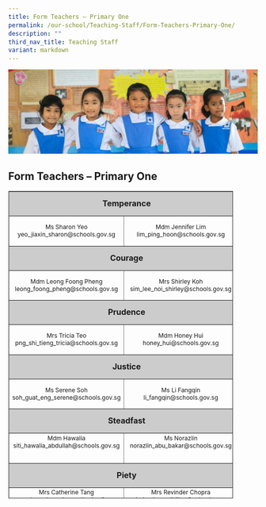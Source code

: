 ```yaml
---
title: Form Teachers – Primary One
permalink: /our-school/Teaching-Staff/Form-Teachers-Primary-One/
description: ""
third_nav_title: Teaching Staff
variant: markdown
---
```

![](/images/Banners/banner_ourschool__5_.jpg)
## Form Teachers – Primary One
<table style="text-align: center; font-size: 12px; border-collapse: collapse; width: 90%; height: 620px;" border="1" width="100%">
<tbody>
<tr style="height: 42px;">
<td style="font-size: 16px; background-color: #cccccc; width: 82.0453%; height: 42px; text-align: center" colspan="3"><strong>Temperance</strong></td>
</tr>
<tr style="height: 55px;">
<td style="width: 43.5516%; text-align: center; height: 55px;" width="32%">Ms Sharon Yeo <br>yeo_jiaxin_sharon@schools.gov.sg</td>
<td style="height: 55px; width: 14.0542%; text-align: center;">Mdm Jennifer Lim<br>
lim_ping_hoon@schools.gov.sg
</td>
<td style="width: 24.4395%; height: 55px;"></td>
</tr>
<tr style="height: 42px;">
<td style="font-size: 16px; background-color: #cccccc; width: 82.0453%; height: 42px; text-align: center" colspan="3"><strong>Courage</strong></td>
</tr>
<tr style="height: 55px;">
<td style="width: 43.5516%; height: 55px; text-align: center;">Mdm Leong Foong Pheng<br>
leong_foong_pheng@schools.gov.sg
</td>
<td style="width: 14.0542%; height: 55px; text-align: center;">Mrs Shirley Koh<br>sim_lee_noi_shirley@schools.gov.sg</td>
<td style="width: 24.4395%; height: 55px;"></td>
</tr>
<tr style="height: 42px;">
<td style="font-size: 16px; background-color: #cccccc; width: 82.0453%; height: 42px; text-align: center" colspan="3"><strong>Prudence</strong></td>
</tr>
<tr style="height: 55px;">
<td style="width: 43.5516%; height: 55px; text-align: center;">Mrs Tricia Teo<br>
png_shi_tieng_tricia@schools.gov.sg
</td>
<td style="width: 14.0542%; height: 10px; text-align: center;" width="32%">Mdm Honey Hui<br>
honey_hui@schools.gov.sg
</td>
<td style="width: 24.4395%; height: 10px;"></td>
</tr>
<tr style="height: 42px;">
<td style="font-size: 16px; background-color: #cccccc; width: 82.0453%; height: 42px; text-align: center" colspan="3"><strong>Justice</strong></td>
</tr>
<tr style="height: 55px;">
<td style="width: 43.5516%; height: 55px; text-align: center;">Ms Serene Soh<br>soh_guat_eng_serene@schools.gov.sg</td>
<td style="width: 14.0542%; height: 55px; text-align: center;">Ms Li Fangqin<br>li_fangqin@schools.gov.sg</td>
</tr>
<tr style="height: 42.1111px;">
<td style="font-size: 16px; background-color: #cccccc; width: 82.0453%; height: 42px; text-align: center" colspan="3"><strong>Steadfast</strong></td>
</tr>
<tr style="height: 55px;" valign="top">
<td style="width: 43.5516%; height: 55px; text-align: center;">Mdm Hawalia<br>
siti_hawalia_abdullah@schools.gov.sg
</td>
<td style="width: 14.0542%; height: 55px; text-align: center;">Ms Norazlin<br>
norazlin_abu_bakar@schools.gov.sg
</td>
</tr>
<tr style="height: 42px;">
<td style="font-size: 16px; background-color: #cccccc; width: 82.0453%; height: 42px; text-align: center" colspan="3"><strong>Piety</strong></td>
</tr>
<tr style="height: 41px;" valign="top">
<td style="width: 43.5516%; height: 41px; text-align: center;">Mrs Catherine Tang<br>
chee_sher_ping_catherine@
schools.gov.sg
</td>
<td style="width: 14.0542%; height: 41px; text-align: center;">Mrs Revinder Chopra<br>revinder_kaur_dhillon@schools.gov.sg</td>
<td style="width: 24.4395%; height: 41px;"></td>
</tr>
</tbody>
</table>